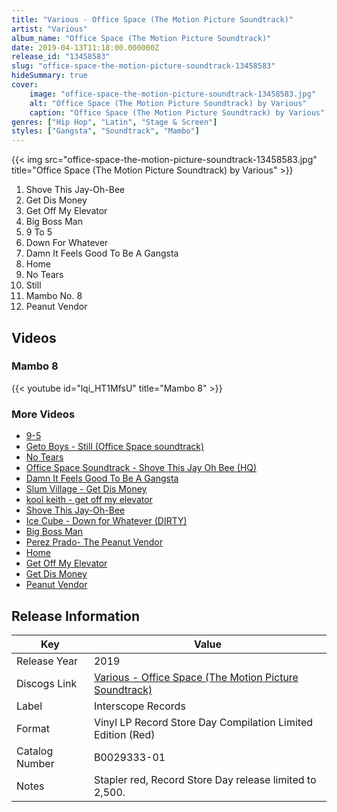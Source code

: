 ```yaml
---
title: "Various - Office Space (The Motion Picture Soundtrack)"
artist: "Various"
album_name: "Office Space (The Motion Picture Soundtrack)"
date: 2019-04-13T11:18:00.000000Z
release_id: "13458583"
slug: "office-space-the-motion-picture-soundtrack-13458583"
hideSummary: true
cover:
    image: "office-space-the-motion-picture-soundtrack-13458583.jpg"
    alt: "Office Space (The Motion Picture Soundtrack) by Various"
    caption: "Office Space (The Motion Picture Soundtrack) by Various"
genres: ["Hip Hop", "Latin", "Stage & Screen"]
styles: ["Gangsta", "Soundtrack", "Mambo"]
---
```


{{< img src="office-space-the-motion-picture-soundtrack-13458583.jpg" title="Office Space (The Motion Picture Soundtrack) by Various" >}}

<!-- section break -->

1. Shove This Jay-Oh-Bee
2. Get Dis Money
3. Get Off My Elevator
4. Big Boss Man
5. 9 To 5
6. Down For Whatever
7. Damn It Feels Good To Be A Gangsta
8. Home
9. No Tears
10. Still
11. Mambo No. 8
12. Peanut Vendor

<!-- section break -->







## Videos
### Mambo 8
{{< youtube id="lqi_HT1MfsU" title="Mambo 8" >}}<br>

### More Videos

- [9-5](https://www.youtube.com/watch?v=rOifm4AbsuY)
- [Geto Boys - Still (Office Space soundtrack)](https://www.youtube.com/watch?v=lCOeIksA3Yo)
- [No Tears](https://www.youtube.com/watch?v=9KWpIxdfNzY)
- [Office Space Soundtrack - Shove This Jay Oh Bee (HQ)](https://www.youtube.com/watch?v=HyxoLqbFDkI)
- [Damn It Feels Good To Be A Gangsta](https://www.youtube.com/watch?v=0PqRXVCGKIA)
- [Slum Village - Get Dis Money](https://www.youtube.com/watch?v=F-oLqMwzvBY)
- [kool keith - get off my elevator](https://www.youtube.com/watch?v=WIlc0S97KQ4)
- [Shove This Jay-Oh-Bee](https://www.youtube.com/watch?v=axJVs-OseS8)
- [Ice Cube - Down for Whatever (DIRTY)](https://www.youtube.com/watch?v=-T44yl-LMSU)
- [Big Boss Man](https://www.youtube.com/watch?v=CY4lNkIO76U)
- [Perez Prado- The Peanut Vendor](https://www.youtube.com/watch?v=uc8S35k-SJs)
- [Home](https://www.youtube.com/watch?v=QKuJ-DJPUXs)
- [Get Off My Elevator](https://www.youtube.com/watch?v=r-WMAkO7r3Q)
- [Get Dis Money](https://www.youtube.com/watch?v=TumoVqPuPVw)
- [Peanut Vendor](https://www.youtube.com/watch?v=ijAEOl5lk6U)


## Release Information
|  Key           | Value                                                |
| ---------------| ---------------------------------------------------- |
| Release Year   | 2019                                   |
| Discogs Link   | [Various - Office Space (The Motion Picture Soundtrack)](https://www.discogs.com/release/13458583-Various-Office-Space-The-Motion-Picture-Soundtrack) |
| Label          | Interscope Records |
| Format         | Vinyl LP Record Store Day Compilation Limited Edition (Red) |
| Catalog Number | B0029333-01 |
| Notes | Stapler red, Record Store Day release limited to 2,500.  |